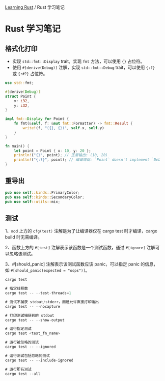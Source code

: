 [Learning Rust](README.md) / Rust 学习笔记

# Rust 学习笔记

## 格式化打印

- 实现 `std::fmt::Display` trait，实现 `fmt` 方法，可以使用 `{}` 占位符。
- 使用 `#[derive(Debug)]` 注解，实现 `std::fmt::Debug` trait，可以使用 `{:?}` 或 `{:#?}` 占位符。

```rust
use std::fmt;

#[derive(Debug)]
struct Point {
    x: i32,
    y: i32,
}

impl fmt::Display for Point {
    fn fmt(&self, f: &mut fmt::Formatter) -> fmt::Result {
        write!(f, "({}, {})", self.x, self.y)
    }
}

fn main() {
    let point = Point { x: 10, y: 20 };
    println!("{}", point); // 正常输出: (10, 20)
    println!("{:?}", point); // 编译错误: `Point` doesn't implement `Debug`
}
```

## 重导出

```rust
pub use self::kinds::PrimaryColor;
pub use self::kinds::SecondaryColor;
pub use self::utils::mix;
```

## 测试

1、`mod` 上方的 `cfg(test)` 注解是为了让编译器仅在 cargo test 时才编译，cargo build 时无需编译。

2、函数上方的 `#[test]` 注解表示该函数是一个测试函数，通过 `#[ignore]` 注解可以忽略该测试。

3、#[should_panic] 注解表示该测试函数应该 panic，可以指定 panic 的信息，如 `#[should_panic(expected = "oops")]`。

```rust
cargo test

# 指定线程数
cargo test -- --test-threads=1

# 测试不捕获 stdout/stderr，而是允许直接打印输出
cargo test -- --nocapture

# 打印测试捕获到的 stdout
cargo test -- --show-output

# 运行指定测试
cargo test <test_fn_name>

# 运行被忽略的测试
cargo test -- --ignored

# 运行测试包括忽略的测试
cargo test -- --include-ignored

# 运行所有测试
cargo test --all
```
